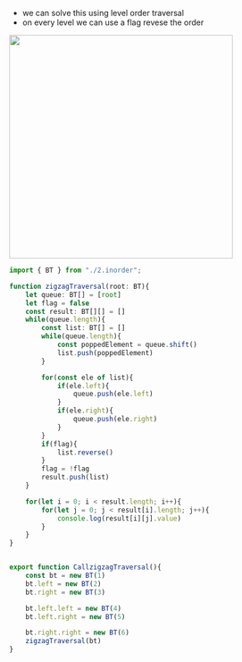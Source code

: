 - we can solve this using level order traversal
- on every level we can use a flag revese the order

<img width=400 src="https://github.com/user-attachments/assets/dfef4075-6554-4988-8b8d-558a9f52e6b2">


```ts
import { BT } from "./2.inorder";

function zigzagTraversal(root: BT){
    let queue: BT[] = [root]
    let flag = false
    const result: BT[][] = []
    while(queue.length){
        const list: BT[] = []
        while(queue.length){
            const poppedElement = queue.shift()
            list.push(poppedElement)
        }

        for(const ele of list){
            if(ele.left){
                queue.push(ele.left)
            }
            if(ele.right){
                queue.push(ele.right)
            }
        }
        if(flag){
            list.reverse()
        }
        flag = !flag
        result.push(list)
    }

    for(let i = 0; i < result.length; i++){
        for(let j = 0; j < result[i].length; j++){
            console.log(result[i][j].value)
        }
    }
}


export function CallzigzagTraversal(){
    const bt = new BT(1)
    bt.left = new BT(2)
    bt.right = new BT(3)

    bt.left.left = new BT(4)
    bt.left.right = new BT(5)

    bt.right.right = new BT(6)
    zigzagTraversal(bt)
}
```
